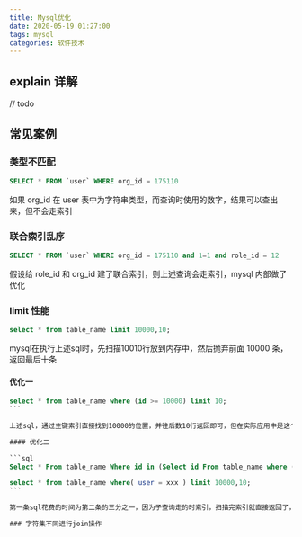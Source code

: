 ```yaml
---
title: Mysql优化
date: 2020-05-19 01:27:00
tags: mysql
categories: 软件技术
---
```


## explain 详解

// todo

## 常见案例

### 类型不匹配

```sql
SELECT * FROM `user` WHERE org_id = 175110
```

如果 org_id 在 user 表中为字符串类型，而查询时使用的数字，结果可以查出来，但不会走索引

### 联合索引乱序

```sql
SELECT * FROM `user` WHERE org_id = 175110 and 1=1 and role_id = 12
```

假设给 role_id 和 org_id 建了联合索引，则上述查询会走索引，mysql 内部做了优化

### limit 性能

```sql
select * from table_name limit 10000,10;
```

mysql在执行上述sql时，先扫描10010行放到内存中，然后抛弃前面 10000 条，返回最后十条

#### 优化一

````sql
select * from table_name where (id >= 10000) limit 10;
```

上述sql，通过主键索引直接找到10000的位置，并往后数10行返回即可，但在实际应用中是这个简单的sql

#### 优化二

```sql
Select * From table_name Where id in (Select id From table_name where ( user = xxx )) limit 10000, 10;

select * from table_name where( user = xxx ) limit 10000,10;
```

第一条sql花费的时间为第二条的三分之一，因为子查询走的时索引，扫描完索引就直接返回了，并没有遍历实际的数据，然后再 in 数据，可以减少实际扫描的数据量

### 字符集不同进行join操作

